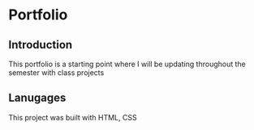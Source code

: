 # Portfolio

## Introduction

This portfolio is a starting point where I will be updating throughout the semester with class projects

## Lanugages

This project was built with HTML, CSS
